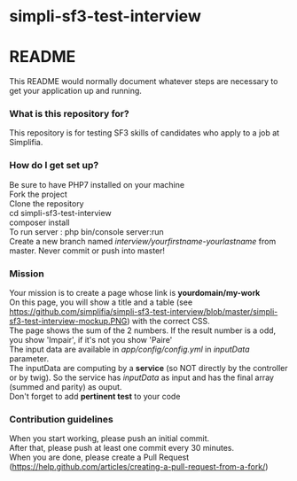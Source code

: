 # simpli-sf3-test-interview

# README #

This README would normally document whatever steps are necessary to get your application up and running.

### What is this repository for? ###

This repository is for testing SF3 skills of candidates who apply to a job at Simplifia.

### How do I get set up? ###

Be sure to have PHP7 installed on your machine  
Fork the project  
Clone the repository  
cd simpli-sf3-test-interview  
composer install  
To run server : php bin/console server:run  
Create a new branch named *interview/yourfirstname-yourlastname* from master. Never commit or push into master!  

### Mission ###

Your mission is to create a page whose link is **yourdomain/my-work**  
On this page, you will show a title and a table (see https://github.com/simplifia/simpli-sf3-test-interview/blob/master/simpli-sf3-test-interview-mockup.PNG) with the correct CSS.  
The page shows the sum of the 2 numbers. If the result number is a odd, you show 'Impair', if it's not you show 'Paire'  
The input data are available in *app/config/config.yml* in *inputData* parameter.  
The inputData are computing by a **service** (so NOT directly by the controller or by twig). So the service has *inputData* as input and has the final array (summed and parity) as ouput.  
Don't forget to add **pertinent test** to your code  


### Contribution guidelines ###
When you start working, please push an initial commit.  
After that, please push at least one commit every 30 minutes.  
When you are done, please create a Pull Request (https://help.github.com/articles/creating-a-pull-request-from-a-fork/)

